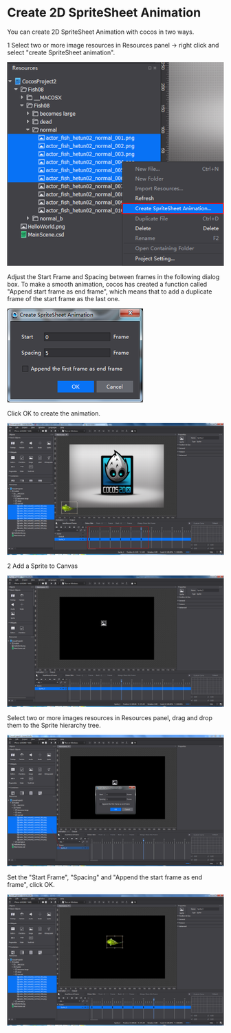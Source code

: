 # Create 2D SpriteSheet Animation 

You can create 2D SpriteSheet Animation with cocos in two ways. 

1 Select two or more image resources in Resources panel -> right click and select "create SpriteSheet animation". 

![image](res_en/image001.png)

Adjust the Start Frame and Spacing between frames in the following dialog box. To make a smooth animation, cocos has created a function called "Append start frame as end frame", which means that to add a duplicate frame of the start frame as the last one.   

![image](res_en/image002.png)

Click OK to create the animation. 

![image](res_en/image003.png)

2 Add a Sprite to Canvas

![image](res_en/image004.png)

Select two or more images resources in Resources panel, drag and drop them to the Sprite hierarchy tree. 

![image](res_en/image005.png)

Set the "Start Frame", "Spacing" and "Append the start frame as end frame", click OK. 

![image](res_en/image006.png)